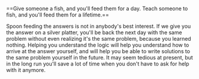 ==Give someone a fish, and you'll feed them for a day. Teach someone to fish, and you'll feed them for a lifetime.==

Spoon feeding the answers is not in anybody's best interest. If we give you the answer on a silver platter, you'll be back the next day with the same problem without even realizing it's the same problem, because you learned nothing. Helping you understand the logic will help you understand how to arrive at the answer yourself, and will help you be able to write solutions to the same problem yourself in the future. It may seem tedious at present, but in the long run you'll save a lot of time when you don't have to ask for help with it anymore.